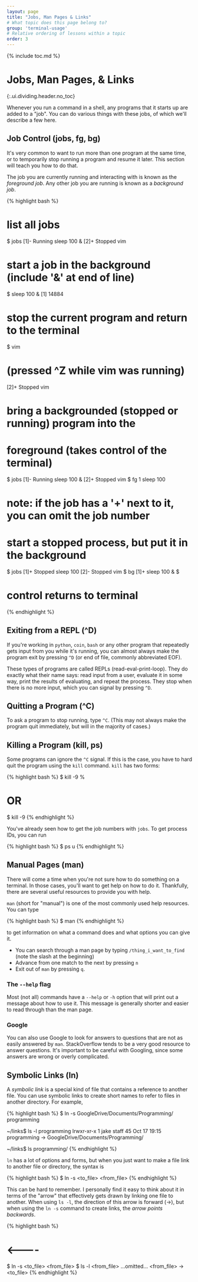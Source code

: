 ```yaml
---
layout: page
title: "Jobs, Man Pages & Links"
# What topic does this page belong to?
group: 'terminal-usage'
# Relative ordering of lessons within a topic
order: 3
---
```



{% include toc.md %}

# Jobs, Man Pages, & Links
{:.ui.dividing.header.no_toc}

Whenever you run a command in a shell, any programs that it starts up are added
to a "job". You can do various things with these jobs, of which we'll describe a
few here.

## Job Control (jobs, fg, bg)

It's very common to want to run more than one program at the same time, or to
temporarily stop running a program and resume it later. This section will teach
you how to do that.

The job you are currently running and interacting with is known as the
_foreground job_. Any other job you are running is known as a _background
job_.

{% highlight bash %}
# list all jobs
$ jobs
[1]-  Running                 sleep 100 &
[2]+  Stopped                 vim

# start a job in the background (include '&' at end of line)
$ sleep 100 &
[1] 14884

# stop the current program and return to the terminal
$ vim
# (pressed ^Z while vim was running)
[2]+  Stopped                 vim

# bring a backgrounded (stopped or running) program into the
# foreground (takes control of the terminal)
$ jobs
[1]-  Running                 sleep 100 &
[2]+  Stopped                 vim
$ fg 1
sleep 100
# note: if the job has a '+' next to it, you can omit the job number

# start a stopped process, but put it in the background
$ jobs
[1]+  Stopped                 sleep 100
[2]-  Stopped                 vim
$ bg
[1]+ sleep 100 &
$
# control returns to terminal
{% endhighlight %}

## Exiting from a REPL (^D)

If you're working in `python`, `coin`, `bash` or any other program that
repeatedly gets input from you while it's running, you can almost always make
the program exit by pressing `^D` (or end of file, commonly abbreviated EOF).

These types of programs are called REPLs (read-eval-print-loop). They do exactly
what their name says: read input from a user, evaluate it in some way, print the
results of evaluating, and repeat the process. They stop when there is no more
input, which you can signal by pressing `^D`.

## Quitting a Program (^C)

To ask a program to stop running, type `^C`. (This may not always make
the program quit immediately, but will in the majority of cases.)

## Killing a Program (kill, ps)

Some programs can ignore the `^C` signal. If this is the case, you have to hard
quit the program using the `kill` command. `kill` has two forms:

{% highlight bash %}
$ kill -9 %<job number>
# OR
$ kill -9 <process id>
{% endhighlight %}

You've already seen how to get the job numbers with `jobs`. To get process IDs,
you can run

{% highlight bash %}
$ ps u
{% endhighlight %}

## Manual Pages (man)

There will come a time when you're not sure how to do something on a terminal.
In those cases, you'll want to get help on how to do it. Thankfully, there are
several useful resources to provide you with help.

`man` (short for "manual") is one of the most commonly used help resources. You
can type

{% highlight bash %}
$ man <command>
{% endhighlight %}

to get information on what a command does and what options you can give it.

- You can search through a man page by typing `/thing_i_want_to_find` (note the
slash at the beginning)
- Advance from one match to the next by pressing `n`
- Exit out of `man` by pressing `q`.

### The `--help` flag

Most (not all) commands have a `--help` or `-h` option that will print
out a message about how to use it. This message is generally shorter and
easier to read through than the man page.

### Google

You can also use Google to look for answers to questions that are not as easily
answered by `man`. StackOverflow tends to be a very good resource to answer
questions. It's important to be careful with Googling, since some answers are
wrong or overly complicated.

## Symbolic Links (ln)

A _symbolic link_ is a special kind of file that contains a reference to another
file. You can use symbolic links to create short names to refer to files in
another directory. For example,

{% highlight bash %}
$ ln -s GoogleDrive/Documents/Programming/ programming

~/links$ ls -l programming
lrwxr-xr-x 1 jake staff 45 Oct 17 19:15 programming -> GoogleDrive/Documents/Programming/

~/links$ ls
programming/
{% endhighlight %}

`ln` has a lot of options and forms, but when you just want to make a file link
to another file or directory, the syntax is

{% highlight bash %}
$ ln -s <to_file> <from_file>
{% endhighlight %}

This can be hard to remember. I personally find it easy to think about it in
terms of the "arrow" that effectively gets drawn by linking one file to another.
When using `ls -l`, the direction of this arrow is forward (->), but when using
the `ln -s` command to create links, the _arrow points backwards_.

{% highlight bash %}
#              <----
$ ln -s <to_file> <from_file>
$ ls -l <from_file>
...omitted... <from_file> -> <to_file>
{% endhighlight %}


